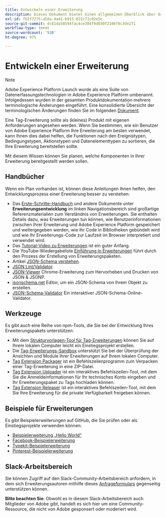 ```yaml
---
title: Entwickeln einer Erweiterung
description: Dieses Dokument bietet einen allgemeinen Überblick über den Entwicklungsprozess von Tag-Erweiterungen mit Links zu weiterführender Dokumentation für detailliertere Prozesse.
exl-id: fb2f7275-a5da-4a41-b915-822c71c02e5c
source-git-commit: dc81da58594fac4ce304f9d030f2106f0c3de271
workflow-type: tm+mt
source-wordcount: '538'
ht-degree: 97%

---
```


# Entwickeln einer Erweiterung

>[!NOTE]
>
>Adobe Experience Platform Launch wurde als eine Suite von Datenerfassungstechnologien in Adobe Experience Platform umbenannt. Infolgedessen wurden in der gesamten Produktdokumentation mehrere terminologische Änderungen eingeführt. Eine konsolidierte Übersicht der terminologischen Änderungen finden Sie im folgenden [Dokument](../../term-updates.md).

Eine Tag-Erweiterung sollte als (kleines) Produkt mit eigenen Anforderungen angesehen werden. Wenn Sie bestimmen, wie ein Benutzer von Adobe Experience Platform Ihre Erweiterung am besten verwendet, kann Ihnen dies dabei helfen, die Funktionen nach den Ereignistypen, Bedingungstypen, Aktionstypen und Datenelementtypen zu sortieren, die Ihre Erweiterung bereitstellen sollte.

Mit diesem Wissen können Sie planen, welche Komponenten in Ihrer Erweiterung bereitgestellt werden sollen.

## Handbücher

Wenn ein Plan vorhanden ist, können diese Anleitungen Ihnen helfen, den Entwicklungsprozess einer Erweiterung besser zu verstehen:

* Das [Erste-Schritte-Handbuch](../getting-started.md) und andere Dokumente unter **Erweiterungsentwicklung** im linken Navigationsbereich sind großartige Referenzmaterialien zum Verständnis von Erweiterungen. Sie enthalten Details dazu, was Erweiterungen tun können, wie Benutzerinformationen zwischen Ihrer Erweiterung und Adobe Experience Platform gespeichert und weitergegeben werden, wie Ihr Code in Bibliotheken gebündelt wird und wie Ihr Erweiterungs-Code zur Laufzeit im Browser interpretiert und verwendet wird.
* Das [Tutorial-Video zu Erweiterungen](https://youtu.be/rxjtC9o4rl0) ist ein guter Anfang.
* Die YouTube-Wiedergabeliste [Einführung in Erweiterungen](https://www.youtube.com/playlist?list=PLOdw8u2F8CIgynzKrPEwCPuDxzHW1WP5m) führt durch den Prozess der Erstellung von Erweiterungspaketen.
* Artikel [JSON-Schema verstehen](https://spacetelescope.github.io/understanding-json-schema/index.html#).
* [JSON Lint/Validator](https://jsonlint.com/).
* [JSON-Viewer](https://chrome.google.com/webstore/detail/json-viewer/gbmdgpbipfallnflgajpaliibnhdgobh) Chrome-Erweiterung zum Hervorheben und Drucken von JSON &amp; JSONP.
* [jsonschema.net](https://jsonschema.net/#/editor) Editor, um ein JSON-Schema von Ihrem Objekt zu erstellen.
* [JSON-Schema-Validator](https://www.jsonschemavalidator.net) Ein interaktiver JSON-Schema-Online-Validator.

## Werkzeuge

Es gibt auch eine Reihe von npm-Tools, die Sie bei der Entwicklung Ihres Erweiterungspakets unterstützen:

* Mit dem [Strukturvorlagen-Tool für Tag-Erweiterungen](https://www.npmjs.com/package/@adobe/reactor-scaffold) können Sie auf Ihrem lokalen Computer leicht ein Einstiegsprojekt erstellen.
* Die [Tag-Erweiterungs-Sandbox](https://www.npmjs.com/package/@adobe/reactor-sandbox) unterstützt Sie bei der Überprüfung der Ansichten und Module Ihrer Erweiterungen auf Ihrem lokalen Computer.
* [Tag Extension Packager](https://www.npmjs.com/package/@adobe/reactor-packager) ist ein Befehlszeilenprogramm zum Verpacken einer Tag-Erweiterung in eine ZIP-Datei.
* [Tag Extension Uploader](https://www.npmjs.com/package/@adobe/reactor-uploader) ist ein interaktives Befehlszeilen-Tool, mit dem Sie die Anmeldeinformationen für Ihr technisches Konto eingeben und Ihr Erweiterungspaket zu Tags hochladen können.
* [Tag Extension Releaser](https://www.npmjs.com/package/@adobe/reactor-releaser) ist ein interaktives Befehlszeilen-Tool, mit dem Sie Ihre Erweiterung für die private Verfügbarkeit freigeben können.

## Beispiele für Erweiterungen

Es gibt Beispielerweiterungen auf GitHub, die Sie prüfen oder als Einstiegsprojekte verwenden können:

* [Beispielerweiterung „Hello World“](https://github.com/adobe/reactor-helloworld-extension)
* [Facebook-Beispielerweiterung](https://github.com/Adobe-Marketing-Cloud-Activation/extension-facebookpixel)
* [Typekit-Beispielerweiterung](https://github.com/jeffchasin/extension-typekit)
* [Pinterest-Beispielerweiterung](https://github.com/jeffchasin/extension-pinterest)

## Slack-Arbeitsbereich

Sie können Zugriff auf den Slack-Community-Arbeitsbereich anfordern, in dem sich Erweiterungsautoren mithilfe dieses [Anfrageformulars](https://docs.google.com/forms/d/e/1FAIpQLScq1m63YkDrRpvPLhzUqtfoleWiDDTTXZsSivIXRfFdlSMzpQ/viewform) gegenseitig unterstützen können.

**Bitte beachten Sie**: Obwohl es in diesem Slack-Arbeitsbereich auch Mitglieder von Adobe gibt, handelt es sich hier um eine Community-Ressource, die nicht von Adobe gesponsert oder moderiert wird.
